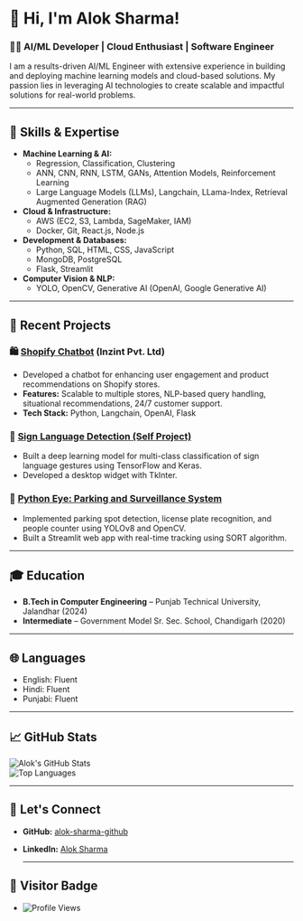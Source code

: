 # 👋 Hi, I'm Alok Sharma!  

### 🧑‍💻 AI/ML Developer | Cloud Enthusiast | Software Engineer  

I am a results-driven AI/ML Engineer with extensive experience in building and deploying machine learning models and cloud-based solutions. My passion lies in leveraging AI technologies to create scalable and impactful solutions for real-world problems.

---

## 🔧 Skills & Expertise  
- **Machine Learning & AI:**  
  - Regression, Classification, Clustering  
  - ANN, CNN, RNN, LSTM, GANs, Attention Models, Reinforcement Learning  
  - Large Language Models (LLMs), Langchain, LLama-Index, Retrieval Augmented Generation (RAG)  
- **Cloud & Infrastructure:**  
  - AWS (EC2, S3, Lambda, SageMaker, IAM)  
  - Docker, Git, React.js, Node.js  
- **Development & Databases:**  
  - Python, SQL, HTML, CSS, JavaScript  
  - MongoDB, PostgreSQL  
  - Flask, Streamlit  
- **Computer Vision & NLP:**  
  - YOLO, OpenCV, Generative AI (OpenAI, Google Generative AI)  

---

## 💼 Recent Projects  

### 🛍️ [Shopify Chatbot](https://inzint.com) (Inzint Pvt. Ltd)  
- Developed a chatbot for enhancing user engagement and product recommendations on Shopify stores.  
- **Features:** Scalable to multiple stores, NLP-based query handling, situational recommendations, 24/7 customer support.  
- **Tech Stack:** Python, Langchain, OpenAI, Flask  

### 🤟 [Sign Language Detection (Self Project)](https://github.com/alok-sharma-github/SignLanguageDetection)  
- Built a deep learning model for multi-class classification of sign language gestures using TensorFlow and Keras.  
- Developed a desktop widget with TkInter.  

### 🚗 [Python Eye: Parking and Surveillance System](https://github.com/alok-sharma-github/PythonEye)  
- Implemented parking spot detection, license plate recognition, and people counter using YOLOv8 and OpenCV.  
- Built a Streamlit web app with real-time tracking using SORT algorithm.  

---

## 🎓 Education  
- **B.Tech in Computer Engineering** – Punjab Technical University, Jalandhar (2024)  
- **Intermediate** – Government Model Sr. Sec. School, Chandigarh (2020)  

---

## 🌐 Languages  
- English: Fluent  
- Hindi: Fluent  
- Punjabi: Fluent  

---

## 📈 GitHub Stats  
![Alok's GitHub Stats](https://github-readme-stats.vercel.app/api?username=alok-sharma-github&show_icons=true&theme=radical)  
![Top Languages](https://github-readme-stats.vercel.app/api/top-langs/?username=alok-sharma-github&layout=compact&theme=radical)  

---

## 🔗 Let's Connect  
- **GitHub:** [alok-sharma-github](https://github.com/alok-sharma-github)  
- **LinkedIn:** [Alok Sharma](https://www.linkedin.com/in/alok-sharma-connect/)

  ---

## 🔗 Visitor Badge
- ![Profile Views](https://komarev.com/ghpvc/?username=alok-sharma-github&style=flat-square&color=blue)




